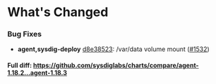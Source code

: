# What's Changed

### Bug Fixes
- **agent,sysdig-deploy** [d8e38523](https://github.com/sysdiglabs/charts/commit/d8e38523b3e94f0a6311bb5be8f5135e56d47f1c): /var/data volume mount ([#1532](https://github.com/sysdiglabs/charts/issues/1532))
#### Full diff: https://github.com/sysdiglabs/charts/compare/agent-1.18.2...agent-1.18.3
